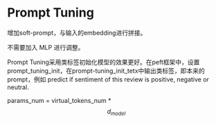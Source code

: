 # Prompt Tuning

增加soft-prompt，与输入的embedding进行拼接。

不需要加入 MLP 进行调整。

Prompt Tuning采用类标签初始化模型的效果更好。在peft框架中，设置prompt\_tuning\_init，在prompt-tuning\_init\_tetx中输出类标签，即本来的prompt，例如 predict if sentiment of this review is positive, negative or neutral.

params\_num = virtual\_tokens\_num  \* $$d_{model}$$

